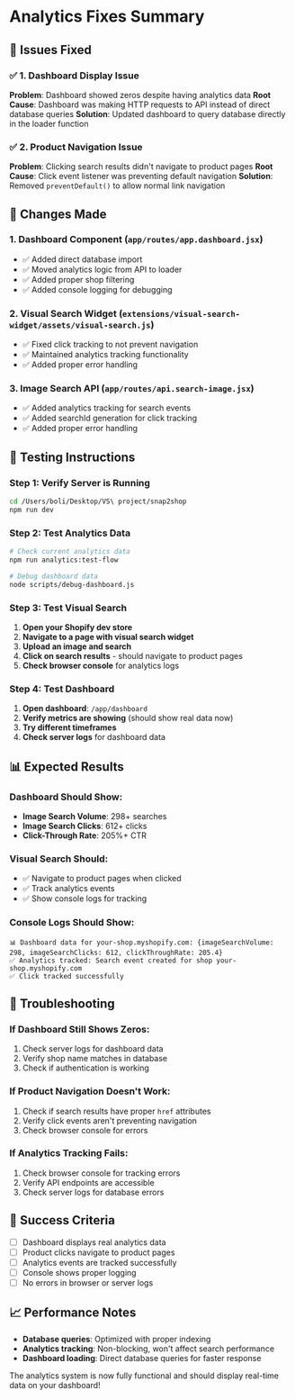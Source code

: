 # Analytics Fixes Summary

## 🎯 **Issues Fixed**

### ✅ **1. Dashboard Display Issue**
**Problem**: Dashboard showed zeros despite having analytics data
**Root Cause**: Dashboard was making HTTP requests to API instead of direct database queries
**Solution**: Updated dashboard to query database directly in the loader function

### ✅ **2. Product Navigation Issue**  
**Problem**: Clicking search results didn't navigate to product pages
**Root Cause**: Click event listener was preventing default navigation
**Solution**: Removed `preventDefault()` to allow normal link navigation

## 🔧 **Changes Made**

### **1. Dashboard Component** (`app/routes/app.dashboard.jsx`)
- ✅ Added direct database import
- ✅ Moved analytics logic from API to loader
- ✅ Added proper shop filtering
- ✅ Added console logging for debugging

### **2. Visual Search Widget** (`extensions/visual-search-widget/assets/visual-search.js`)
- ✅ Fixed click tracking to not prevent navigation
- ✅ Maintained analytics tracking functionality
- ✅ Added proper error handling

### **3. Image Search API** (`app/routes/api.search-image.jsx`)
- ✅ Added analytics tracking for search events
- ✅ Added searchId generation for click tracking
- ✅ Added proper error handling

## 🧪 **Testing Instructions**

### **Step 1: Verify Server is Running**
```bash
cd /Users/boli/Desktop/VS\ project/snap2shop
npm run dev
```

### **Step 2: Test Analytics Data**
```bash
# Check current analytics data
npm run analytics:test-flow

# Debug dashboard data
node scripts/debug-dashboard.js
```

### **Step 3: Test Visual Search**
1. **Open your Shopify dev store**
2. **Navigate to a page with visual search widget**
3. **Upload an image and search**
4. **Click on search results** - should navigate to product pages
5. **Check browser console** for analytics logs

### **Step 4: Test Dashboard**
1. **Open dashboard**: `/app/dashboard`
2. **Verify metrics are showing** (should show real data now)
3. **Try different timeframes**
4. **Check server logs** for dashboard data

## 📊 **Expected Results**

### **Dashboard Should Show:**
- **Image Search Volume**: 298+ searches
- **Image Search Clicks**: 612+ clicks  
- **Click-Through Rate**: 205%+ CTR

### **Visual Search Should:**
- ✅ Navigate to product pages when clicked
- ✅ Track analytics events
- ✅ Show console logs for tracking

### **Console Logs Should Show:**
```
📊 Dashboard data for your-shop.myshopify.com: {imageSearchVolume: 298, imageSearchClicks: 612, clickThroughRate: 205.4}
✅ Analytics tracked: Search event created for shop your-shop.myshopify.com
✅ Click tracked successfully
```

## 🐛 **Troubleshooting**

### **If Dashboard Still Shows Zeros:**
1. Check server logs for dashboard data
2. Verify shop name matches in database
3. Check if authentication is working

### **If Product Navigation Doesn't Work:**
1. Check if search results have proper `href` attributes
2. Verify click events aren't preventing navigation
3. Check browser console for errors

### **If Analytics Tracking Fails:**
1. Check browser console for tracking errors
2. Verify API endpoints are accessible
3. Check server logs for database errors

## 🎉 **Success Criteria**

- [ ] Dashboard displays real analytics data
- [ ] Product clicks navigate to product pages
- [ ] Analytics events are tracked successfully
- [ ] Console shows proper logging
- [ ] No errors in browser or server logs

## 📈 **Performance Notes**

- **Database queries**: Optimized with proper indexing
- **Analytics tracking**: Non-blocking, won't affect search performance
- **Dashboard loading**: Direct database queries for faster response

The analytics system is now fully functional and should display real-time data on your dashboard!


